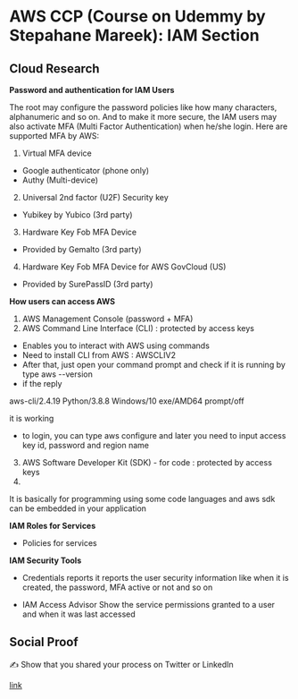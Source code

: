 # AWS CCP (Course on Udemmy by Stepahane Mareek): IAM Section

## Cloud Research

**Password and authentication for IAM Users**

The root may configure the password policies like how many characters, alphanumeric and so on. And to make it more secure, the IAM users may also activate MFA (Multi Factor Authentication) when he/she login. Here are supported MFA by AWS:
1. Virtual MFA device
- Google authenticator (phone only)
- Authy (Multi-device)

2. Universal 2nd factor (U2F) Security key
- Yubikey by Yubico (3rd party)

3. Hardware Key Fob MFA Device

- Provided by Gemalto (3rd party)

4. Hardware Key Fob MFA Device for AWS GovCloud (US)

- Provided by SurePassID (3rd party)

**How users can access AWS**
1. AWS Management Console (password + MFA)
2. AWS Command Line Interface (CLI) : protected by access keys
- Enables you to interact with AWS using commands
- Need to install CLI from AWS : AWSCLIV2 
- After that, just open your command prompt and check if it is running by type aws --version
- if the reply 

aws-cli/2.4.19 Python/3.8.8 Windows/10 exe/AMD64 prompt/off

it is working

- to login, you can type aws configure and later you need to input access key id, password and region name

3. AWS Software Developer Kit (SDK) - for code : protected by access keys 
4. 
It is basically for programming using some code languages and aws sdk can be embedded in your application

**IAM Roles for Services**
- Policies for services

**IAM Security Tools**
 - Credentials reports
it reports the user security information like when it is created, the password, MFA active or not and so on

- IAM Access Advisor
Show the service permissions granted to a user and when it was last accessed

## Social Proof

✍️ Show that you shared your process on Twitter or LinkedIn

[link](link)

